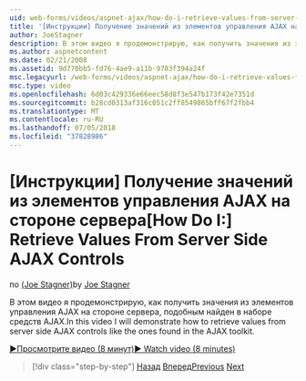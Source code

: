 ```yaml
---
uid: web-forms/videos/aspnet-ajax/how-do-i-retrieve-values-from-server-side-ajax-controls
title: '[Инструкции] Получение значений из элементов управления AJAX на стороне сервера | Документация Майкрософт'
author: JoeStagner
description: В этом видео я продемонстрирую, как получить значения из элементов управления AJAX на стороне сервера, подобным найден в наборе средств AJAX.
ms.author: aspnetcontent
ms.date: 02/21/2008
ms.assetid: 9d770bb5-fd76-4ae9-a11b-9783f394a24f
msc.legacyurl: /web-forms/videos/aspnet-ajax/how-do-i-retrieve-values-from-server-side-ajax-controls
msc.type: video
ms.openlocfilehash: 6d03c429336e66eec58d8f3e547b173f42e7351d
ms.sourcegitcommit: b28cd0313af316c051c2ff8549865bff67f2fbb4
ms.translationtype: MT
ms.contentlocale: ru-RU
ms.lasthandoff: 07/05/2018
ms.locfileid: "37828986"
---
```

<a name="how-do-i-retrieve-values-from-server-side-ajax-controls"></a><span data-ttu-id="1a548-103">[Инструкции] Получение значений из элементов управления AJAX на стороне сервера</span><span class="sxs-lookup"><span data-stu-id="1a548-103">[How Do I:] Retrieve Values From Server Side AJAX Controls</span></span>
====================
<span data-ttu-id="1a548-104">по [(Joe Stagner)](https://github.com/JoeStagner)</span><span class="sxs-lookup"><span data-stu-id="1a548-104">by [Joe Stagner](https://github.com/JoeStagner)</span></span>

<span data-ttu-id="1a548-105">В этом видео я продемонстрирую, как получить значения из элементов управления AJAX на стороне сервера, подобным найден в наборе средств AJAX.</span><span class="sxs-lookup"><span data-stu-id="1a548-105">In this video I will demonstrate how to retrieve values from server side AJAX controls like the ones found in the AJAX toolkit.</span></span>

[<span data-ttu-id="1a548-106">&#9654;Просмотрите видео (8 минут)</span><span class="sxs-lookup"><span data-stu-id="1a548-106">&#9654; Watch video (8 minutes)</span></span>](https://channel9.msdn.com/Blogs/ASP-NET-Site-Videos/how-do-i-retrieve-values-from-server-side-ajax-controls)

> [!div class="step-by-step"]
> <span data-ttu-id="1a548-107">[Назад](how-do-i-associate-ajax-client-behavior-with-an-aspnet-server-control.md)
> [Вперед](two-simple-techniques-for-triggering-updates-to-update-panels.md)</span><span class="sxs-lookup"><span data-stu-id="1a548-107">[Previous](how-do-i-associate-ajax-client-behavior-with-an-aspnet-server-control.md)
[Next](two-simple-techniques-for-triggering-updates-to-update-panels.md)</span></span>
